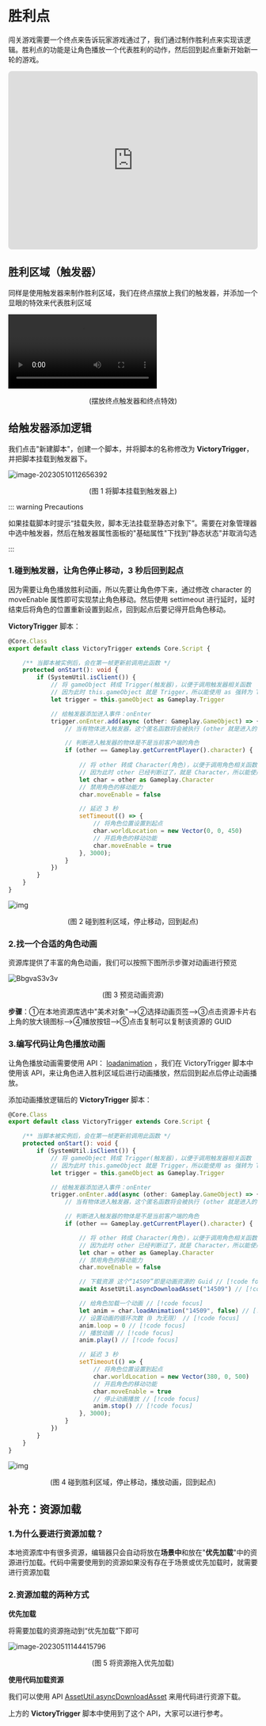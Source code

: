 # 胜利点

闯关游戏需要一个终点来告诉玩家游戏通过了，我们通过制作胜利点来实现该逻辑。胜利点的功能是让角色播放一个代表胜利的动作，然后回到起点重新开始新一轮的游戏。

<iframe sandbox="allow-scripts allow-downloads allow-same-origin allow-popups allow-presentation allow-forms" frameborder="0" draggable="false" allowfullscreen="" allow="encrypted-media;" referrerpolicy="" aha-samesite="" class="iframe-loaded" src="https://player.bilibili.com/player.html?aid=573927757&bvid=BV1sz4y1x7w4&cid=1209560127&page=7" style="border-radius: 7px; width: 100%; height: 360px;"></iframe>

## 胜利区域（触发器）

同样是使用触发器来制作胜利区域，我们在终点摆放上我们的触发器，并添加一个显眼的特效来代表胜利区域

<video controls src="https://arkimg.ark.online/Lesson2_2.3_1VictoryTrigger.mp4"></video>

<center> (摆放终点触发器和终点特效) </center>

## 给触发器添加逻辑

我们点击"新建脚本"，创建一个脚本，并将脚本的名称修改为 **VictoryTrigger**，并把脚本挂载到触发器下。

![image-20230510112656392](https://arkimg.ark.online/image-20230510112656392.png)

<center> (图 1 将脚本挂载到触发器上) </center>

::: warning Precautions 

如果挂载脚本时提示“挂载失败，脚本无法挂载至静态对象下”。需要在对象管理器中选中触发器，然后在触发器属性面板的"基础属性"下找到"静态状态"并取消勾选

:::

### 1.碰到触发器，让角色停止移动，3 秒后回到起点

因为需要让角色播放胜利动画，所以先要让角色停下来，通过修改 character 的 moveEnable 属性即可实现禁止角色移动。然后使用 settimeout 进行延时，延时结束后将角色的位置重新设置到起点，回到起点后要记得开启角色移动。

**VictoryTrigger** 脚本：

```typescript
@Core.Class
export default class VictoryTrigger extends Core.Script {

    /** 当脚本被实例后，会在第一帧更新前调用此函数 */
    protected onStart(): void {
        if (SystemUtil.isClient()) {
            // 将 gameObject 转成 Trigger(触发器)，以便于调用触发器相关函数
            // 因为此时 this.gameObject 就是 Trigger，所以能使用 as 强转为 Trigger，若脚本不是挂载在 Trigger 下面，则不能这么转换
            let trigger = this.gameObject as Gameplay.Trigger

            // 给触发器添加进入事件：onEnter
            trigger.onEnter.add(async (other: Gameplay.GameObject) => {
                // 当有物体进入触发器，这个匿名函数将会被执行 (other 就是进入的物体)

                // 判断进入触发器的物体是不是当前客户端的角色
                if (other == Gameplay.getCurrentPlayer().character) {
                    
                    // 将 other 转成 Character(角色)，以便于调用角色相关函数
            	    // 因为此时 other 已经判断过了，就是 Character，所以能使用 as 强转为 Character
                    let char = other as Gameplay.Character
                    // 禁用角色的移动能力
                    char.moveEnable = false

                    // 延迟 3 秒
                    setTimeout(() => {
                        // 将角色位置设置到起点
                        char.worldLocation = new Vector(0, 0, 450)
                        // 开启角色的移动功能
                        char.moveEnable = true
                    }, 3000);
                }
            })
        }
    }
}
```

![img](https://arkimg.ark.online/MdsQIEyQJo.gif)

<center> (图 2 碰到胜利区域，停止移动，回到起点) </center>

### 2.找一个合适的角色动画

资源库提供了丰富的角色动画，我们可以按照下图所示步骤对动画进行预览

![BbgvaS3v3v](https://arkimg.ark.online/BbgvaS3v3v.png)

<center> (图 3 预览动画资源) </center>

**步骤**：①在本地资源库选中"美术对象"-->②选择动画页签-->③点击资源卡片右上角的放大镜图标-->④播放按钮-->⑤点击复制可以复制该资源的 GUID

### 3.编写代码让角色播放动画

让角色播放动画需要使用 API： [loadanimation](https://api-docs.ark.online/classes/Gameplay.CharacterBase.html#loadanimation) ，我们在 VictoryTrigger 脚本中使用该 API，来让角色进入胜利区域后进行动画播放，然后回到起点后停止动画播放。

添加动画播放逻辑后的 **VictoryTrigger** 脚本：

```typescript
@Core.Class
export default class VictoryTrigger extends Core.Script {

    /** 当脚本被实例后，会在第一帧更新前调用此函数 */
    protected onStart(): void {
        if (SystemUtil.isClient()) {
            // 将 gameObject 转成 Trigger(触发器)，以便于调用触发器相关函数
            // 因为此时 this.gameObject 就是 Trigger，所以能使用 as 强转为 Trigger，若脚本不是挂载在 Trigger 下面，则不能这么转换
            let trigger = this.gameObject as Gameplay.Trigger

            // 给触发器添加进入事件：onEnter
            trigger.onEnter.add(async (other: Gameplay.GameObject) => {
                // 当有物体进入触发器，这个匿名函数将会被执行 (other 就是进入的物体)

                // 判断进入触发器的物体是不是当前客户端的角色
                if (other == Gameplay.getCurrentPlayer().character) {

                    // 将 other 转成 Character(角色)，以便于调用角色相关函数
                    // 因为此时 other 已经判断过了，就是 Character，所以能使用 as 强转为 Character
                    let char = other as Gameplay.Character
                    // 禁用角色的移动能力
                    char.moveEnable = false

                    // 下载资源 这个“14509”即是动画资源的 Guid // [!code focus]
                    await AssetUtil.asyncDownloadAsset("14509") // [!code focus]

                    // 给角色加载一个动画 // [!code focus]
                    let anim = char.loadAnimation("14509", false) // [!code focus]
                    // 设置动画的循环次数（0 为无限） // [!code focus]
                    anim.loop = 0 // [!code focus]
                    // 播放动画 // [!code focus]
                    anim.play() // [!code focus]

                    // 延迟 3 秒
                    setTimeout(() => {
                        // 将角色位置设置到起点
                        char.worldLocation = new Vector(380, 0, 500)
                        // 开启角色的移动功能
                        char.moveEnable = true
                        // 停止动画播放 // [!code focus]
                        anim.stop() // [!code focus]
                    }, 3000);
                }
            })
        }
    }
}
```

![img](https://arkimg.ark.online/cjuHlVq8nM.gif)

<center> (图 4 碰到胜利区域，停止移动，播放动画，回到起点) </center>

## 补充：资源加载

### 1.为什么要进行资源加载？

本地资源库中有很多资源，编辑器只会自动将放在**场景中**和放在"**优先加载**"中的资源进行加载。代码中需要使用到的资源如果没有存在于场景或优先加载时，就需要进行资源加载

### 2.资源加载的两种方式

**优先加载**

将需要加载的资源拖动到“优先加载”下即可

![image-20230511144415796](https://arkimg.ark.online/image-20230511144415796.png)

<center> (图 5 将资源拖入优先加载) </center>

**使用代码加载资源**

我们可以使用 API [AssetUtil.asyncDownloadAsset](https://api-docs.ark.online/modules/Util.AssetUtil.html#asyncdownloadasset) 来用代码进行资源下载。

上方的 **VictoryTrigger** 脚本中使用到了这个 API，大家可以进行参考。